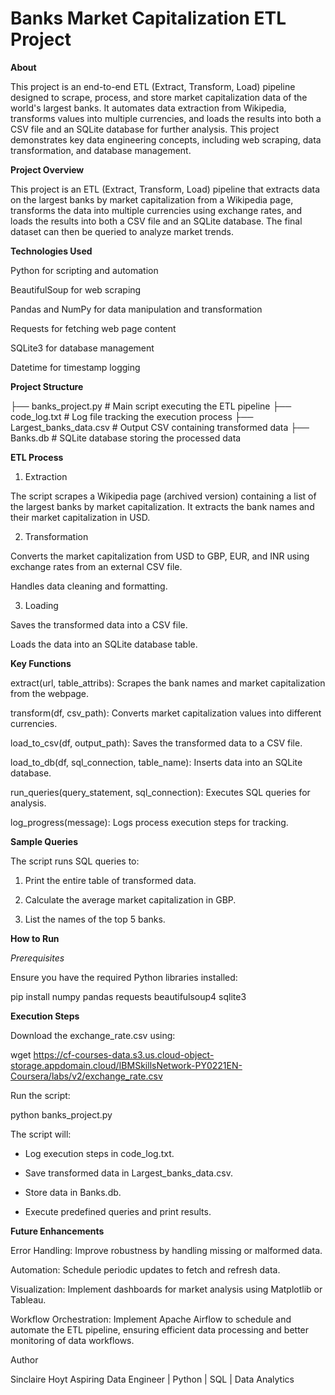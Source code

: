 # Banks Market Capitalization ETL Project

**About**

This project is an end-to-end ETL (Extract, Transform, Load) pipeline designed to scrape, process, and store market capitalization data of the world's largest banks. It automates data extraction from Wikipedia, transforms values into multiple currencies, and loads the results into both a CSV file and an SQLite database for further analysis. This project demonstrates key data engineering concepts, including web scraping, data transformation, and database management.

**Project Overview**

This project is an ETL (Extract, Transform, Load) pipeline that extracts data on the largest banks by market capitalization from a Wikipedia page, transforms the data into multiple currencies using exchange rates, and loads the results into both a CSV file and an SQLite database. The final dataset can then be queried to analyze market trends.

**Technologies Used**

Python for scripting and automation

BeautifulSoup for web scraping

Pandas and NumPy for data manipulation and transformation

Requests for fetching web page content

SQLite3 for database management

Datetime for timestamp logging

**Project Structure**

├── banks_project.py  # Main script executing the ETL pipeline
├── code_log.txt      # Log file tracking the execution process
├── Largest_banks_data.csv  # Output CSV containing transformed data
├── Banks.db          # SQLite database storing the processed data

**ETL Process**

1. Extraction

The script scrapes a Wikipedia page (archived version) containing a list of the largest banks by market capitalization. It extracts the bank names and their market capitalization in USD.

2. Transformation

Converts the market capitalization from USD to GBP, EUR, and INR using exchange rates from an external CSV file.

Handles data cleaning and formatting.

3. Loading

Saves the transformed data into a CSV file.

Loads the data into an SQLite database table.

**Key Functions**

extract(url, table_attribs): Scrapes the bank names and market capitalization from the webpage.

transform(df, csv_path): Converts market capitalization values into different currencies.

load_to_csv(df, output_path): Saves the transformed data to a CSV file.

load_to_db(df, sql_connection, table_name): Inserts data into an SQLite database.

run_queries(query_statement, sql_connection): Executes SQL queries for analysis.

log_progress(message): Logs process execution steps for tracking.

**Sample Queries**

The script runs SQL queries to:

1. Print the entire table of transformed data.

2. Calculate the average market capitalization in GBP.

3. List the names of the top 5 banks.

**How to Run**

*Prerequisites*

Ensure you have the required Python libraries installed:

pip install numpy pandas requests beautifulsoup4 sqlite3

**Execution Steps**

Download the exchange_rate.csv using:

wget https://cf-courses-data.s3.us.cloud-object-storage.appdomain.cloud/IBMSkillsNetwork-PY0221EN-Coursera/labs/v2/exchange_rate.csv

Run the script:

python banks_project.py

The script will:

- Log execution steps in code_log.txt.

- Save transformed data in Largest_banks_data.csv.

- Store data in Banks.db.

- Execute predefined queries and print results.

**Future Enhancements**

Error Handling: Improve robustness by handling missing or malformed data.

Automation: Schedule periodic updates to fetch and refresh data.

Visualization: Implement dashboards for market analysis using Matplotlib or Tableau.

Workflow Orchestration: Implement Apache Airflow to schedule and automate the ETL pipeline, ensuring efficient data processing and better monitoring of data workflows.

Author

Sinclaire Hoyt 
Aspiring Data Engineer | Python | SQL | Data Analytics



